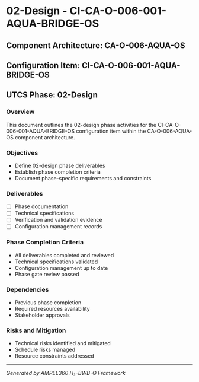 # 02-Design - CI-CA-O-006-001-AQUA-BRIDGE-OS

## Component Architecture: CA-O-006-AQUA-OS
## Configuration Item: CI-CA-O-006-001-AQUA-BRIDGE-OS
## UTCS Phase: 02-Design

### Overview
This document outlines the 02-design phase activities for the CI-CA-O-006-001-AQUA-BRIDGE-OS configuration item within the CA-O-006-AQUA-OS component architecture.

### Objectives
- Define 02-design phase deliverables
- Establish phase completion criteria
- Document phase-specific requirements and constraints

### Deliverables
- [ ] Phase documentation
- [ ] Technical specifications
- [ ] Verification and validation evidence
- [ ] Configuration management records

### Phase Completion Criteria
- All deliverables completed and reviewed
- Technical specifications validated
- Configuration management up to date
- Phase gate review passed

### Dependencies
- Previous phase completion
- Required resources availability
- Stakeholder approvals

### Risks and Mitigation
- Technical risks identified and mitigated
- Schedule risks managed
- Resource constraints addressed

---
*Generated by AMPEL360 H₂-BWB-Q Framework*
